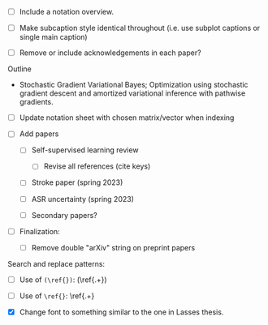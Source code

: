 - [ ] Include a notation overview.
- [ ] Make subcaption style identical throughout (i.e. use subplot captions or single main caption)
- [ ] Remove or include acknowledgements in each paper?


Outline
- Stochastic Gradient Variational Bayes; Optimization using stochastic gradient descent and amortized variational inference with pathwise gradients.

- [ ] Update notation sheet with chosen matrix/vector when indexing

- [ ] Add papers
  - [ ] Self-supervised learning review
    - [ ] Revise all references (cite keys)
  - [ ] Stroke paper (spring 2023)
  - [ ] ASR uncertainty (spring 2023)
  - [ ] Secondary papers?


- [ ] Finalization:
  - [ ] Remove double "arXiv" string on preprint papers


Search and replace patterns:
- [ ] Use of `(\ref{})`: \(\\ref\{.+\}\)
- [ ] Use of `\ref{}`:   \\ref\{.+\}

- [X] Change font to something similar to the one in Lasses thesis.

